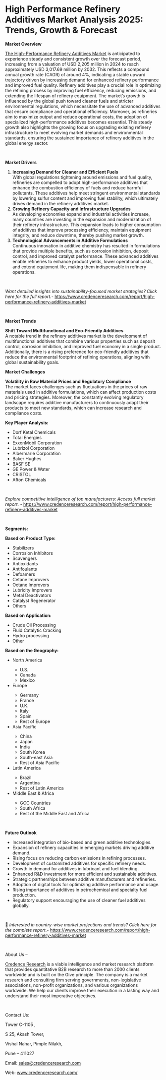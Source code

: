 # High Performance Refinery Additives Market Analysis 2025: Trends, Growth & Forecast


<p><strong>Market Overview</strong></p>
<p><a href="https://www.credenceresearch.com/report/high-performance-refinery-additives-market">The High-Performance Refinery Additives Market</a> is anticipated to experience steady and consistent growth over the forecast period, increasing from a valuation of USD 2,205 million in 2024 to reach approximately USD 3,017.69 million by 2032. This reflects a compound annual growth rate (CAGR) of around 4%, indicating a stable upward trajectory driven by increasing demand for enhanced refinery performance and improved fuel quality. Refinery additives play a crucial role in optimizing the refining process by improving fuel efficiency, reducing emissions, and extending the lifespan of refinery equipment. The market&rsquo;s growth is influenced by the global push toward cleaner fuels and stricter environmental regulations, which necessitate the use of advanced additives that ensure compliance and operational efficiency. Moreover, as refineries aim to maximize output and reduce operational costs, the adoption of specialized high-performance additives becomes essential. This steady growth also highlights the growing focus on upgrading existing refinery infrastructure to meet evolving market demands and environmental standards, ensuring the sustained importance of refinery additives in the global energy sector.</p>
<p><strong>&nbsp;</strong></p>
<p><strong>Market Drivers</strong></p>
<ol>
<li><strong> Increasing Demand for Cleaner and Efficient Fuels</strong><br /> With global regulations tightening around emissions and fuel quality, refineries are compelled to adopt high-performance additives that enhance the combustion efficiency of fuels and reduce harmful pollutants. These additives help meet stringent environmental standards by lowering sulfur content and improving fuel stability, which ultimately drives demand in the refinery additives market.</li>
<li><strong> Growing Refinery Capacity and Infrastructure Upgrades</strong><br /> As developing economies expand and industrial activities increase, many countries are investing in the expansion and modernization of their refinery infrastructure. This expansion leads to higher consumption of additives that improve processing efficiency, maintain equipment integrity, and reduce downtime, thereby pushing market growth.</li>
<li><strong> Technological Advancements in Additive Formulations</strong><br /> Continuous innovation in additive chemistry has resulted in formulations that provide multiple benefits, such as corrosion inhibition, deposit control, and improved catalyst performance. These advanced additives enable refineries to enhance product yields, lower operational costs, and extend equipment life, making them indispensable in refinery operations.</li>
</ol>
<p><strong>&nbsp;</strong></p>
<p><em>Want detailed insights into sustainability-focused market strategies? Click here for the full report.- </em><a href="https://www.credenceresearch.com/report/high-performance-refinery-additives-market">https://www.credenceresearch.com/report/high-performance-refinery-additives-market</a></p>
<p>&nbsp;</p>
<p><strong>Market Trends</strong></p>
<p><strong>Shift Toward Multifunctional and Eco-Friendly Additives</strong><br /> A notable trend in the refinery additives market is the development of multifunctional additives that combine various properties such as deposit control, corrosion inhibition, and improved fuel economy in a single product. Additionally, there is a rising preference for eco-friendly additives that reduce the environmental footprint of refining operations, aligning with global sustainability goals.</p>
<p><strong>Market Challenges</strong></p>
<p><strong>Volatility in Raw Material Prices and Regulatory Compliance</strong><br data-start="3252" data-end="3255" /> The market faces challenges such as fluctuations in the prices of raw materials used in additive formulations, which can affect production costs and pricing strategies. Moreover, the constantly evolving regulatory landscape requires additive manufacturers to continuously adapt their products to meet new standards, which can increase research and compliance costs.</p>
<p><strong>Key Player Analysis:</strong></p>
<ul>
<li>Dorf Ketal Chemicals</li>
<li>Total Energies</li>
<li>ExxonMobil Corporation</li>
<li>Lubrizol Corporation</li>
<li>Albermarle Corporation</li>
<li>Baker Hughes</li>
<li>BASF SE</li>
<li>GE Power &amp; Water</li>
<li>CRISTOL</li>
<li>Afton Chemicals</li>
</ul>
<p>&nbsp;</p>
<p><em>Explore competitive intelligence of top manufacturers: Access full market report. - </em><a href="https://www.credenceresearch.com/report/high-performance-refinery-additives-market">https://www.credenceresearch.com/report/high-performance-refinery-additives-market</a></p>
<p>&nbsp;</p>
<p><strong>Segments:</strong></p>
<p><strong>Based on Product Type:</strong></p>
<ul>
<li>Stabilizers</li>
<li>Corrosion Inhibitors</li>
<li>Scavengers</li>
<li>Antioxidants</li>
<li>Antifoulants</li>
<li>Defoamers</li>
<li>Cetane Improvers</li>
<li>Octane Improvers</li>
<li>Lubricity Improvers</li>
<li>Metal Deactivators</li>
<li>Catalyst Regenerator</li>
<li>Others</li>
</ul>
<p><strong>Based on Application:</strong></p>
<ul>
<li>Crude Oil Processing</li>
<li>Fluid Catalytic Cracking</li>
<li>Hydro processing</li>
<li>Other</li>
</ul>
<p><strong>Based on the Geography:</strong></p>
<ul>
<li>North America</li>
<ul>
<li>U.S.</li>
<li>Canada</li>
<li>Mexico</li>
</ul>
<li>Europe</li>
<ul>
<li>Germany</li>
<li>France</li>
<li>U.K.</li>
<li>Italy</li>
<li>Spain</li>
<li>Rest of Europe</li>
</ul>
<li>Asia Pacific</li>
<ul>
<li>China</li>
<li>Japan</li>
<li>India</li>
<li>South Korea</li>
<li>South-east Asia</li>
<li>Rest of Asia Pacific</li>
</ul>
<li>Latin America</li>
<ul>
<li>Brazil</li>
<li>Argentina</li>
<li>Rest of Latin America</li>
</ul>
<li>Middle East &amp; Africa</li>
<ul>
<li>GCC Countries</li>
<li>South Africa</li>
<li>Rest of the Middle East and Africa</li>
</ul>
</ul>
<p>&nbsp;</p>
<p><strong>Future Outlook </strong></p>
<ul>
<li>Increased integration of bio-based and green additive technologies.</li>
<li>Expansion of refinery capacities in emerging markets driving additive demand.</li>
<li>Rising focus on reducing carbon emissions in refining processes.</li>
<li>Development of customized additives for specific refinery needs.</li>
<li>Growth in demand for additives in lubricant and fuel blending.</li>
<li>Enhanced R&amp;D investment for more efficient and sustainable additives.</li>
<li>Strategic partnerships between additive manufacturers and refineries.</li>
<li>Adoption of digital tools for optimizing additive performance and usage.</li>
<li>Rising importance of additives in petrochemical and specialty fuel production.</li>
<li>Regulatory support encouraging the use of cleaner fuel additives globally.</li>
</ul>
<p><strong>&nbsp;</strong></p>
<p>📌 <em>Interested in country-wise market projections and trends? Click here for the complete report.- </em><a href="https://www.credenceresearch.com/report/high-performance-refinery-additives-market">https://www.credenceresearch.com/report/high-performance-refinery-additives-market</a></p>
<p>&nbsp;</p>
<p>About Us &ndash;</p>
<p><a href="https://www.credenceresearch.com/">Credence Research</a> is a viable intelligence and market research platform that provides quantitative B2B research to more than 2000 clients worldwide and is built on the Give principle. The company is a market research and consulting firm serving governments, non-legislative associations, non-profit organizations, and various organizations worldwide. We help our clients improve their execution in a lasting way and understand their most imperative objectives.</p>
<p>&nbsp;</p>
<p>Contact Us:</p>
<p>Tower C-1105 ,</p>
<p>S 25, Akash Tower,</p>
<p>Vishal Nahar, Pimple Nilakh,</p>
<p>Pune &ndash; 411027</p>
<p>Email: <a href="mailto:sales@credenceresearch.com">sales@credenceresearch.com</a></p>
<p>Web: <a href="http://www.credenceresearch.com/">www.credenceresearch.com/</a></p>
